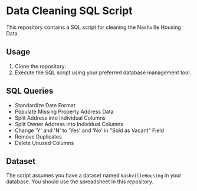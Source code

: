 # Data Cleaning SQL Script

This repository contains a SQL script for cleaning the Nashville Housing Data.

## Usage

1. Clone the repository.
2. Execute the SQL script using your preferred database management tool.

## SQL Queries

- Standardize Date Format
- Populate Missing Property Address Data
- Split Address into Individual Columns
- Split Owner Address into Individual Columns
- Change 'Y' and 'N' to 'Yes' and 'No' in "Sold as Vacant" Field
- Remove Duplicates
- Delete Unused Columns

## Dataset

The script assumes you have a dataset named `NashvilleHousing` in your database. You should use the spreadsheet in this repository. 

